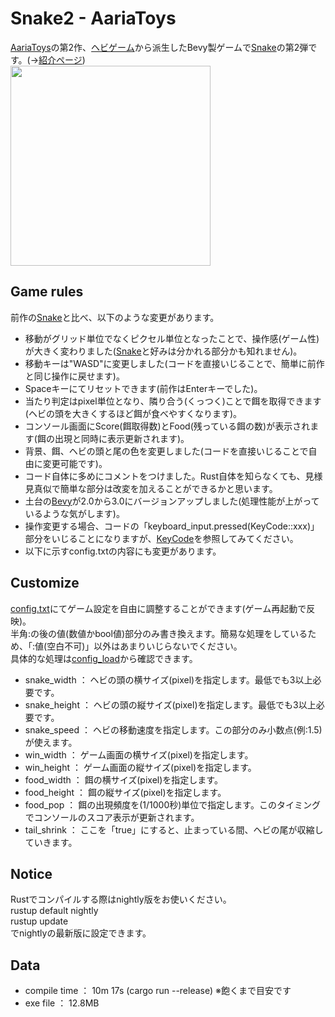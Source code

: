 # Snake2 - AariaToys
[AariaToys](https://github.com/Aariar/bevy_games/tree/main/AariaToys)の第2作、[ヘビゲーム](https://github.com/marcusbuffett/bevy_snake)から派生したBevy製ゲームで[Snake](https://github.com/Aariar/snake)の第2弾です。(→[紹介ページ](https://www.aaria.net/2020/11/138.html))  
<img src="https://1.bp.blogspot.com/-q2bYPY2eJUM/X60G2pH0rHI/AAAAAAAABD0/-vc3_B2NL28MbK2K8lpoZg7HafmAttZiwCLcBGAsYHQ/s320/snake2.png" width=320>
## Game rules
前作の[Snake](https://github.com/Aariar/snake)と比べ、以下のような変更があります。
- 移動がグリッド単位でなくピクセル単位となったことで、操作感(ゲーム性)が大きく変わりました([Snake](https://github.com/Aariar/snake)と好みは分かれる部分かも知れません)。
- 移動キーは"WASD"に変更しました(コードを直接いじることで、簡単に前作と同じ操作に戻せます)。
- Spaceキーにてリセットできます(前作はEnterキーでした)。
- 当たり判定はpixel単位となり、隣り合う(くっつく)ことで餌を取得できます(ヘビの頭を大きくするほど餌が食べやすくなります)。
- コンソール画面にScore(餌取得数)とFood(残っている餌の数)が表示されます(餌の出現と同時に表示更新されます)。
- 背景、餌、ヘビの頭と尾の色を変更しました(コードを直接いじることで自由に変更可能です)。
- コード自体に多めにコメントをつけました。Rust自体を知らなくても、見様見真似で簡単な部分は改変を加えることができるかと思います。
- 土台の[Bevy](https://bevyengine.org/)が2.0から3.0にバージョンアップしました(処理性能が上がっているような気がします)。
- 操作変更する場合、コードの「keyboard_input.pressed(KeyCode::xxx)」部分をいじることになりますが、[KeyCode](https://docs.rs/bevy/0.3.0/bevy/prelude/enum.KeyCode.html)を参照してみてください。
- 以下に示すconfig.txtの内容にも変更があります。

## Customize
[config.txt](https://github.com/Aariar/Snake2/blob/main/config.txt)にてゲーム設定を自由に調整することができます(ゲーム再起動で反映)。  
半角:の後の値(数値かbool値)部分のみ書き換えます。簡易な処理をしているため、「:値(空白不可)」以外はあまりいじらないでください。  
具体的な処理は[config_load](https://github.com/Aariar/Snake2/blob/main/src/main.rs)から確認できます。  
  
- snake_width ： ヘビの頭の横サイズ(pixel)を指定します。最低でも3以上必要です。
- snake_height ： ヘビの頭の縦サイズ(pixel)を指定します。最低でも3以上必要です。
- snake_speed ： ヘビの移動速度を指定します。この部分のみ小数点(例:1.5)が使えます。
- win_width ： ゲーム画面の横サイズ(pixel)を指定します。
- win_height ： ゲーム画面の縦サイズ(pixel)を指定します。
- food_width ： 餌の横サイズ(pixel)を指定します。
- food_height ： 餌の縦サイズ(pixel)を指定します。
- food_pop ： 餌の出現頻度を(1/1000秒)単位で指定します。このタイミングでコンソールのスコア表示が更新されます。
- tail_shrink ： ここを「true」にすると、止まっている間、ヘビの尾が収縮していきます。

## Notice
Rustでコンパイルする際はnightly版をお使いください。  
rustup default nightly  
rustup update  
でnightlyの最新版に設定できます。  

## Data
- compile time ： 10m 17s (cargo run --release) ※飽くまで目安です  
- exe file ： 12.8MB
